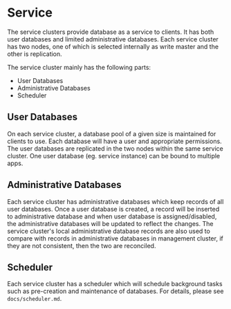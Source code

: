 # Service

The service clusters provide database as a service to clients. It has both user databases and limited administrative databases. Each service cluster has two nodes, one of which is selected internally as write master and the other is replication.

The service cluster mainly has the following parts:

* User Databases
* Administrative Databases
* Scheduler

## User Databases

On each service cluster, a database pool of a given size is maintained for clients to use. Each database will have a user and appropriate permissions. The user databases are replicated in the two nodes within the same service cluster. One user database (eg. service instance) can be bound to multiple apps.

## Administrative Databases

Each service cluster has administrative databases which keep records of all user databases. Once a user database is created, a record will be inserted to administrative database and when user database is assigned/disabled, the  administrative databases will be updated to reflect the changes. The service cluster's local administrative database records are also used to compare with records in administrative databases in management cluster, if they are not consistent, then the two are reconciled.

## Scheduler

Each service cluster has a scheduler which will schedule background tasks such as pre-creation and maintenance of databases. For details, please see `docs/scheduler.md`.

